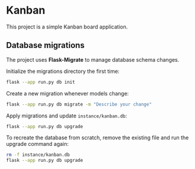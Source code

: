 # Kanban

This project is a simple Kanban board application.

## Database migrations

The project uses **Flask-Migrate** to manage database schema changes.

Initialize the migrations directory the first time:

```bash
flask --app run.py db init
```

Create a new migration whenever models change:

```bash
flask --app run.py db migrate -m "Describe your change"
```

Apply migrations and update `instance/kanban.db`:

```bash
flask --app run.py db upgrade
```

To recreate the database from scratch, remove the existing file and run the
upgrade command again:

```bash
rm -f instance/kanban.db
flask --app run.py db upgrade
```
